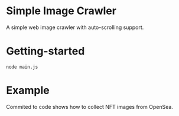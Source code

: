 # Simple Image Crawler

A simple web image crawler with auto-scrolling support.

# Getting-started

```node
node main.js
```

# Example

Commited to code shows how to collect NFT images from OpenSea.
